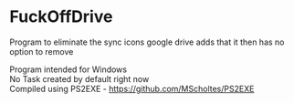 # FuckOffDrive
Program to eliminate the sync icons google drive adds that it then has no option to remove

Program intended for Windows    
No Task created by default right now    
Compiled using PS2EXE - https://github.com/MScholtes/PS2EXE
